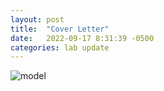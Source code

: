 ```yaml
---
layout: post
title:  "Cover Letter"
date:   2022-09-17 8:31:39 -0500
categories: lab update
---
```


![model]({{site.baseurl}}/images/block.gif)
